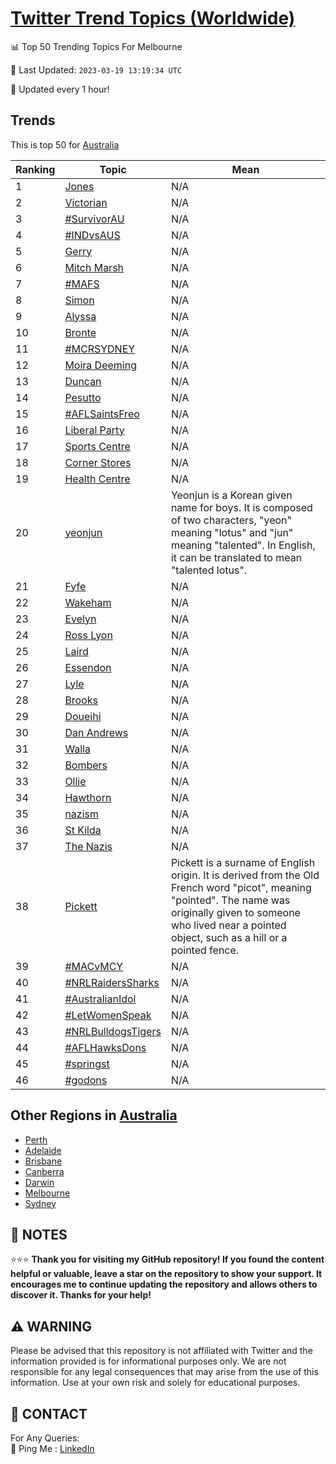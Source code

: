 [Twitter Trend Topics (Worldwide)](https://github.com/ErcinDedeoglu/Twitter-Trend-Topics)
==========


📊 Top 50 Trending Topics For Melbourne

📆 Last Updated: `2023-03-19 13:19:34 UTC`

🔧 Updated every 1 hour!


## Trends

This is top 50 for [Australia](</Australia>)

| Ranking | Topic | Mean |
| ------- | ------------ | ------------ |
| 1 | [Jones](http://twitter.com/search?q=Jones) | N/A |
| 2 | [Victorian](http://twitter.com/search?q=Victorian) | N/A |
| 3 | [#SurvivorAU](http://twitter.com/search?q=%23SurvivorAU) | N/A |
| 4 | [#INDvsAUS](http://twitter.com/search?q=%23INDvsAUS) | N/A |
| 5 | [Gerry](http://twitter.com/search?q=Gerry) | N/A |
| 6 | [Mitch Marsh](http://twitter.com/search?q=Mitch+Marsh) | N/A |
| 7 | [#MAFS](http://twitter.com/search?q=%23MAFS) | N/A |
| 8 | [Simon](http://twitter.com/search?q=Simon) | N/A |
| 9 | [Alyssa](http://twitter.com/search?q=Alyssa) | N/A |
| 10 | [Bronte](http://twitter.com/search?q=Bronte) | N/A |
| 11 | [#MCRSYDNEY](http://twitter.com/search?q=%23MCRSYDNEY) | N/A |
| 12 | [Moira Deeming](http://twitter.com/search?q=Moira+Deeming) | N/A |
| 13 | [Duncan](http://twitter.com/search?q=Duncan) | N/A |
| 14 | [Pesutto](http://twitter.com/search?q=Pesutto) | N/A |
| 15 | [#AFLSaintsFreo](http://twitter.com/search?q=%23AFLSaintsFreo) | N/A |
| 16 | [Liberal Party](http://twitter.com/search?q=Liberal+Party) | N/A |
| 17 | [Sports Centre](http://twitter.com/search?q=Sports+Centre) | N/A |
| 18 | [Corner Stores](http://twitter.com/search?q=Corner+Stores) | N/A |
| 19 | [Health Centre](http://twitter.com/search?q=Health+Centre) | N/A |
| 20 | [yeonjun](http://twitter.com/search?q=yeonjun) | Yeonjun is a Korean given name for boys. It is composed of two characters, "yeon" meaning "lotus" and "jun" meaning "talented". In English, it can be translated to mean "talented lotus". |
| 21 | [Fyfe](http://twitter.com/search?q=Fyfe) | N/A |
| 22 | [Wakeham](http://twitter.com/search?q=Wakeham) | N/A |
| 23 | [Evelyn](http://twitter.com/search?q=Evelyn) | N/A |
| 24 | [Ross Lyon](http://twitter.com/search?q=Ross+Lyon) | N/A |
| 25 | [Laird](http://twitter.com/search?q=Laird) | N/A |
| 26 | [Essendon](http://twitter.com/search?q=Essendon) | N/A |
| 27 | [Lyle](http://twitter.com/search?q=Lyle) | N/A |
| 28 | [Brooks](http://twitter.com/search?q=Brooks) | N/A |
| 29 | [Doueihi](http://twitter.com/search?q=Doueihi) | N/A |
| 30 | [Dan Andrews](http://twitter.com/search?q=Dan+Andrews) | N/A |
| 31 | [Walla](http://twitter.com/search?q=Walla) | N/A |
| 32 | [Bombers](http://twitter.com/search?q=Bombers) | N/A |
| 33 | [Ollie](http://twitter.com/search?q=Ollie) | N/A |
| 34 | [Hawthorn](http://twitter.com/search?q=Hawthorn) | N/A |
| 35 | [nazism](http://twitter.com/search?q=nazism) | N/A |
| 36 | [St Kilda](http://twitter.com/search?q=St+Kilda) | N/A |
| 37 | [The Nazis](http://twitter.com/search?q=The+Nazis) | N/A |
| 38 | [Pickett](http://twitter.com/search?q=Pickett) | Pickett is a surname of English origin. It is derived from the Old French word "picot", meaning "pointed". The name was originally given to someone who lived near a pointed object, such as a hill or a pointed fence. |
| 39 | [#MACvMCY](http://twitter.com/search?q=%23MACvMCY) | N/A |
| 40 | [#NRLRaidersSharks](http://twitter.com/search?q=%23NRLRaidersSharks) | N/A |
| 41 | [#AustralianIdol](http://twitter.com/search?q=%23AustralianIdol) | N/A |
| 42 | [#LetWomenSpeak](http://twitter.com/search?q=%23LetWomenSpeak) | N/A |
| 43 | [#NRLBulldogsTigers](http://twitter.com/search?q=%23NRLBulldogsTigers) | N/A |
| 44 | [#AFLHawksDons](http://twitter.com/search?q=%23AFLHawksDons) | N/A |
| 45 | [#springst](http://twitter.com/search?q=%23springst) | N/A |
| 46 | [#godons](http://twitter.com/search?q=%23godons) | N/A |



## Other Regions in [Australia](</Australia>)

* [Perth](</Australia/Perth.md>)
* [Adelaide](</Australia/Adelaide.md>)
* [Brisbane](</Australia/Brisbane.md>)
* [Canberra](</Australia/Canberra.md>)
* [Darwin](</Australia/Darwin.md>)
* [Melbourne](</Australia/Melbourne.md>)
* [Sydney](</Australia/Sydney.md>)



## 📝 NOTES

⭐⭐⭐ **Thank you for visiting my GitHub repository! If you found the content helpful or valuable, leave a star on the repository to show your support. It encourages me to continue updating the repository and allows others to discover it. Thanks for your help!**


## ⚠️ WARNING

Please be advised that this repository is not affiliated with Twitter and the information provided is for informational purposes only. We are not responsible for any legal consequences that may arise from the use of this information. Use at your own risk and solely for educational purposes.


## 📨 CONTACT

 For Any Queries:  
            🏓 Ping Me : [LinkedIn](https://www.linkedin.com/in/ercindedeoglu/)

